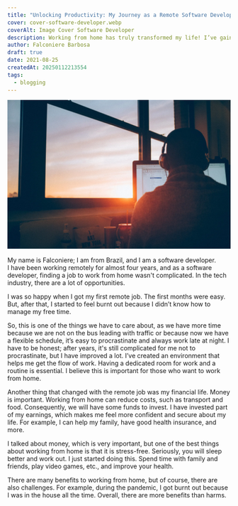 ```yaml
---
title: "Unlocking Productivity: My Journey as a Remote Software Developer"
cover: cover-software-developer.webp
coverAlt: Image Cover Software Developer
description: Working from home has truly transformed my life! I’ve gained extra time and a bit more money in my pocket, even if it’s not as much as I’d like 😅. It's incredible how this new setup has changed my daily routine!
author: Falconiere Barbosa
draft: true
date: 2021-08-25
createdAt: 20250112213554
tags:
  - blogging
---
```

![cover-software-developer.webp](../../assets/images/cover-software-developer.webp)

My name is Falconiere; I am from Brazil, and I am a software developer.  
I have been working remotely for almost four years, and as a software developer, finding a job to work from home wasn't complicated. In the tech industry, there are a lot of opportunities.

I was so happy when I got my first remote job. The first months were easy. But, after that, I started to feel burnt out because I didn’t know how to manage my free time.

So, this is one of the things we have to care about, as we have more time because we are not on the bus leading with traffic or because now we have a flexible schedule, it’s easy to procrastinate and always work late at night. I have to be honest; after years, it's still complicated for me not to procrastinate, but I have improved a lot. I’ve created an environment that helps me get the flow of work. Having a dedicated room for work and a routine is essential. I believe this is important for those who want to work from home.

Another thing that changed with the remote job was my financial life. Money is important. Working from home can reduce costs, such as transport and food. Consequently, we will have some funds to invest. I have invested part of my earnings, which makes me feel more confident and secure about my life. For example, I can help my family, have good health insurance, and more.

I talked about money, which is very important, but one of the best things about working from home is that it is stress-free. Seriously, you will sleep better and work out. I just started doing this. Spend time with family and friends, play video games, etc., and improve your health.

There are many benefits to working from home, but of course, there are also challenges. For example, during the pandemic, I got burnt out because I was in the house all the time. Overall, there are more benefits than harms.
